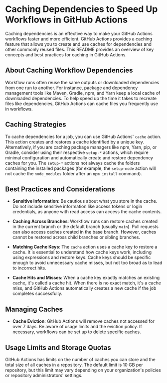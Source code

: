# Caching Dependencies to Speed Up Workflows in GitHub Actions

Caching dependencies is an effective way to make your GitHub Actions workflows faster and more efficient. GitHub Actions provides a caching feature that allows you to create and use caches for dependencies and other commonly reused files. This README provides an overview of key concepts and best practices for caching in GitHub Actions.

## About Caching Workflow Dependencies

Workflow runs often reuse the same outputs or downloaded dependencies from one run to another. For instance, package and dependency management tools like Maven, Gradle, npm, and Yarn keep a local cache of downloaded dependencies. To help speed up the time it takes to recreate files like dependencies, GitHub Actions can cache files you frequently use in workflows.

## Caching Strategies

To cache dependencies for a job, you can use GitHub Actions' `cache` action. This action creates and restores a cache identified by a unique key. Alternatively, if you are caching package managers like npm, Yarn, pip, or Gradle, consider using their respective `setup-*` actions, which require minimal configuration and automatically create and restore dependency caches for you. The `setup-*` actions not always cache the folders containing the installed packages (for example, the `setup-node` action will not cache the `node_modules` folder after an `npm install` command).

## Best Practices and Considerations

- **Sensitive Information**: Be cautious about what you store in the cache. Do not include sensitive information like access tokens or login credentials, as anyone with read access can access the cache contents.

- **Caching Across Branches**: Workflow runs can restore caches created in the current branch or the default branch (usually `main`). Pull requests can also access caches created in the base branch. However, caches cannot be restored across child branches or sibling branches.

- **Matching Cache Keys**: The `cache` action uses a cache key to restore a cache. It is essential to understand how cache keys work, including using expressions and restore keys. Cache keys should be specific enough to avoid unnecessary cache misses, but not too broad as to lead to incorrect hits.

- **Cache Hits and Misses**: When a cache key exactly matches an existing cache, it's called a cache hit. When there is no exact match, it's a cache miss, and GitHub Actions automatically creates a new cache if the job completes successfully.

## Managing Caches

- **Cache Eviction**: GitHub Actions will remove caches not accessed for over 7 days. Be aware of usage limits and the eviction policy. If necessary, workflows can be set up to delete specific caches.

## Usage Limits and Storage Quotas

GitHub Actions has limits on the number of caches you can store and the total size of all caches in a repository. The default limit is 10 GB per repository, but this limit may vary depending on your organization's policies or repository administrators' settings.
